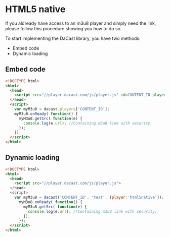 # HTML5 native

If you aldready have access to an m3u8 player and simply need the link, please follow this procedure showing you how to do so.

To start implementing the DaCast library, you have two methods:

- Embed code
- Dynamic loading

## Embed code

```html
<!DOCTYPE html>
<html>
  <head>
    <script src="//player.dacast.com/js/player.js" id=CONTENT_ID player='html5native' class="dacast-video"></script>
  </head>
  <script>
    var myM3u8 = dacast.players['CONTENT_ID'];
    myM3u8.onReady( function() {
      myM3u8.getSrc( function(e) {
        console.log(e.url); //Containing m3u8 link with security.
      });
    });
  </script>
</html>
```

## Dynamic loading

```html
<!DOCTYPE html>
<html>
  <head>
    <script src="//player.dacast.com/js/player.js">
  </head>
  <script>
    var myM3u8 = dacast('CONTENT_ID', 'test', {player:'html5native'});
      myM3u8.onReady( function() {
        myM3u8.getSrc( function(e) {
          console.log(e.url); //Containing m3u8 link with security.
        });
      });
  </script>
</html>

